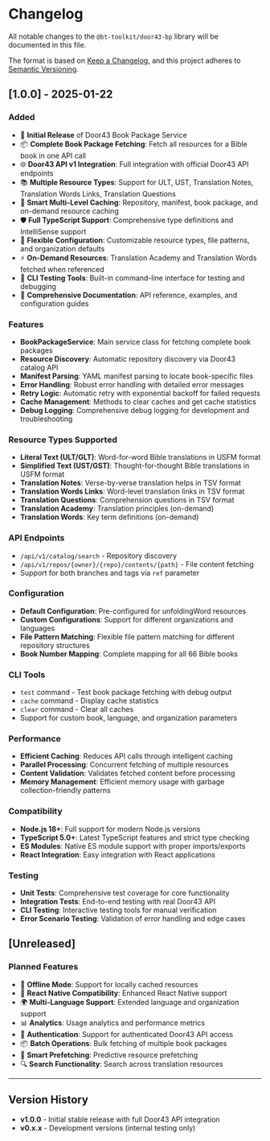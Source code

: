 # Changelog

All notable changes to the `@bt-toolkit/door43-bp` library will be documented in this file.

The format is based on [Keep a Changelog](https://keepachangelog.com/en/1.0.0/),
and this project adheres to [Semantic Versioning](https://semver.org/spec/v2.0.0.html).

## [1.0.0] - 2025-01-22

### Added
- 🎉 **Initial Release** of Door43 Book Package Service
- 📦 **Complete Book Package Fetching**: Fetch all resources for a Bible book in one API call
- 🌐 **Door43 API v1 Integration**: Full integration with official Door43 API endpoints
- 📚 **Multiple Resource Types**: Support for ULT, UST, Translation Notes, Translation Words Links, Translation Questions
- 🔄 **Smart Multi-Level Caching**: Repository, manifest, book package, and on-demand resource caching
- 🛡️ **Full TypeScript Support**: Comprehensive type definitions and IntelliSense support
- 🔧 **Flexible Configuration**: Customizable resource types, file patterns, and organization defaults
- ⚡ **On-Demand Resources**: Translation Academy and Translation Words fetched when referenced
- 🧪 **CLI Testing Tools**: Built-in command-line interface for testing and debugging
- 📖 **Comprehensive Documentation**: API reference, examples, and configuration guides

### Features
- **BookPackageService**: Main service class for fetching complete book packages
- **Resource Discovery**: Automatic repository discovery via Door43 catalog API
- **Manifest Parsing**: YAML manifest parsing to locate book-specific files
- **Error Handling**: Robust error handling with detailed error messages
- **Retry Logic**: Automatic retry with exponential backoff for failed requests
- **Cache Management**: Methods to clear caches and get cache statistics
- **Debug Logging**: Comprehensive debug logging for development and troubleshooting

### Resource Types Supported
- **Literal Text (ULT/GLT)**: Word-for-word Bible translations in USFM format
- **Simplified Text (UST/GST)**: Thought-for-thought Bible translations in USFM format
- **Translation Notes**: Verse-by-verse translation helps in TSV format
- **Translation Words Links**: Word-level translation links in TSV format
- **Translation Questions**: Comprehension questions in TSV format
- **Translation Academy**: Translation principles (on-demand)
- **Translation Words**: Key term definitions (on-demand)

### API Endpoints
- `/api/v1/catalog/search` - Repository discovery
- `/api/v1/repos/{owner}/{repo}/contents/{path}` - File content fetching
- Support for both branches and tags via `ref` parameter

### Configuration
- **Default Configuration**: Pre-configured for unfoldingWord resources
- **Custom Configurations**: Support for different organizations and languages
- **File Pattern Matching**: Flexible file pattern matching for different repository structures
- **Book Number Mapping**: Complete mapping for all 66 Bible books

### CLI Tools
- `test` command - Test book package fetching with debug output
- `cache` command - Display cache statistics
- `clear` command - Clear all caches
- Support for custom book, language, and organization parameters

### Performance
- **Efficient Caching**: Reduces API calls through intelligent caching
- **Parallel Processing**: Concurrent fetching of multiple resources
- **Content Validation**: Validates fetched content before processing
- **Memory Management**: Efficient memory usage with garbage collection-friendly patterns

### Compatibility
- **Node.js 18+**: Full support for modern Node.js versions
- **TypeScript 5.0+**: Latest TypeScript features and strict type checking
- **ES Modules**: Native ES module support with proper imports/exports
- **React Integration**: Easy integration with React applications

### Testing
- **Unit Tests**: Comprehensive test coverage for core functionality
- **Integration Tests**: End-to-end testing with real Door43 API
- **CLI Testing**: Interactive testing tools for manual verification
- **Error Scenario Testing**: Validation of error handling and edge cases

## [Unreleased]

### Planned Features
- 🔄 **Offline Mode**: Support for locally cached resources
- 📱 **React Native Compatibility**: Enhanced React Native support
- 🌍 **Multi-Language Support**: Extended language and organization support
- 📊 **Analytics**: Usage analytics and performance metrics
- 🔐 **Authentication**: Support for authenticated Door43 API access
- 📦 **Batch Operations**: Bulk fetching of multiple book packages
- 🎯 **Smart Prefetching**: Predictive resource prefetching
- 🔍 **Search Functionality**: Search across translation resources

---

## Version History

- **v1.0.0** - Initial stable release with full Door43 API integration
- **v0.x.x** - Development versions (internal testing only)
